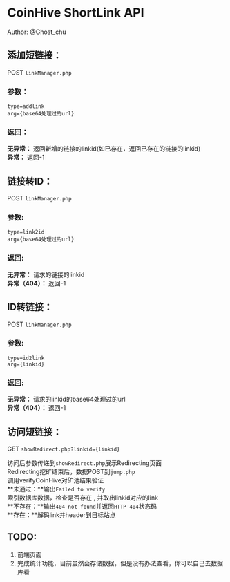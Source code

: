 # CoinHive ShortLink API
Author: @Ghost_chu

## 添加短链接：
POST `linkManager.php`  
### 参数：
```
type=addlink
arg={base64处理过的url}
```
### 返回：
**无异常：** 返回新增的链接的linkid(如已存在，返回已存在的链接的linkid)  
**异常：** 返回-1

## 链接转ID：
POST `linkManager.php`  
### 参数:
```
type=link2id
arg={base64处理过的url}
```
### 返回:
**无异常：** 请求的链接的linkid  
**异常（404）：** 返回-1

## ID转链接：
POST `linkManager.php`  
### 参数:
```
type=id2link
arg={linkid}
```
### 返回:
**无异常：** 请求的linkid的base64处理过的url  
**异常（404）：** 返回-1

## 访问短链接：
GET `showRedirect.php?linkid={linkid}`  

访问后参数传递到`showRedirect.php`展示Redirecting页面  
Redirecting挖矿结束后，数据POST到`jump.php`  
调用verifyCoinHive对矿池结果验证  
**未通过：**输出`Failed to verify`  
索引数据库数据，检查是否存在 , 并取出linkid对应的link  
**不存在：**输出`404 not found`并返回`HTTP 404`状态码  
**存在：**解码link并header到目标站点  

## TODO:
1.  前端页面
2.	完成统计功能，目前虽然会存储数据，但是没有办法查看，你可以自己去数据库看
